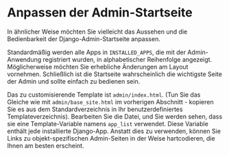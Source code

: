 # Anpassen der Admin-Startseite

In ähnlicher Weise möchten Sie vielleicht das Aussehen und die Bedienbarkeit der Django-Admin-Startseite anpassen.

Standardmäßig werden alle Apps in `INSTALLED_APPS`, die mit der Admin-Anwendung registriert wurden, in alphabetischer Reihenfolge angezeigt. Möglicherweise möchten Sie erhebliche Änderungen am Layout vornehmen. Schließlich ist die Startseite wahrscheinlich die wichtigste Seite der Admin und sollte einfach zu bedienen sein.

Das zu customisierende Template ist `admin/index.html`. (Tun Sie das Gleiche wie mit `admin/base_site.html` im vorherigen Abschnitt - kopieren Sie es aus dem Standardverzeichnis in Ihr benutzerdefiniertes Templateverzeichnis). Bearbeiten Sie die Datei, und Sie werden sehen, dass sie eine Template-Variable namens `app_list` verwendet. Diese Variable enthält jede installierte Django-App. Anstatt dies zu verwenden, können Sie Links zu objekt-spezifischen Admin-Seiten in der Weise hartcodieren, die Ihnen am besten erscheint.
